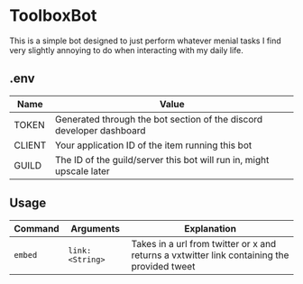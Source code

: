 # ToolboxBot

This is a simple bot designed to just perform whatever menial tasks I find very slightly annoying to do when interacting with my daily life.

## .env

|  Name  | Value |
| ------ | ----- |
| TOKEN  | Generated through the bot section of the discord developer dashboard |
| CLIENT | Your application ID of the item running this bot |
| GUILD  | The ID of the guild/server this bot will run in, might upscale later |

## Usage

| Command | Arguments | Explanation |
| ------- | --------- | ----------- |
| `embed` | `link: <String>` | Takes in a url from twitter or x and returns a vxtwitter link containing the provided tweet |
